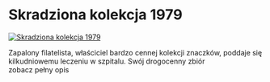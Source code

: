 Skradziona kolekcja 1979 
=============
[![Skradziona kolekcja 1979 ](http://vidos.pl/images/player.gif)](http://vidos.pl/skradziona-kolekcja-1979)

 Zapalony filatelista, właściciel bardzo cennej kolekcji znaczków, poddaje się kilkudniowemu leczeniu w szpitalu. Swój drogocenny zbiór zobacz pełny opis
